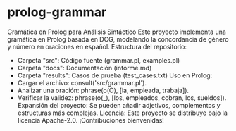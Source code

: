 # prolog-grammar
Gramática en Prolog para Análisis Sintáctico
Este proyecto implementa una gramática en Prolog basada en DCG, modelando la concordancia de género y número en oraciones en español.
Estructura del repositorio:
- Carpeta "src": Código fuente (grammar.pl, examples.pl)
- Carpeta "docs": Documentación (informe.md)
- Carpeta "results": Casos de prueba (test_cases.txt)
Uso en Prolog:
- Cargar el archivo:
consult('src/grammar.pl').
- Analizar una oración:
phrase(o(O), [la, empleada, trabaja]).
- Verificar la validez:
phrase(o(_), [los, empleados, cobran, los, sueldos]).
Expansión del proyecto: Se pueden añadir adjetivos, complementos y estructuras más complejas.
Licencia: Este proyecto se distribuye bajo la licencia Apache-2.0. ¡Contribuciones bienvenidas!

